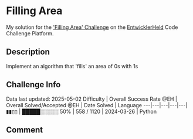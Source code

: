# Filling Area

My solution for the ['Filling Area' Challenge](https://platform.entwicklerheld.de/challenge/filling-area?technology=Python) on the [EntwicklerHeld](https://platform.entwicklerheld.de/) Code Challenge Platform.

## Description
Implement an algorithm that 'fills' an area of 0s with 1s

## Challenge Info
Data last updated: 2025-05-02
Difficulty | Overall Success Rate @EH | Overall Solved/Accepted @EH | Date Solved | Language
---|---|---|---|---|
▮▮▯▯ | █████░░░░░ 50% | 558 / 1120 | 2024-03-26 | Python

## Comment
